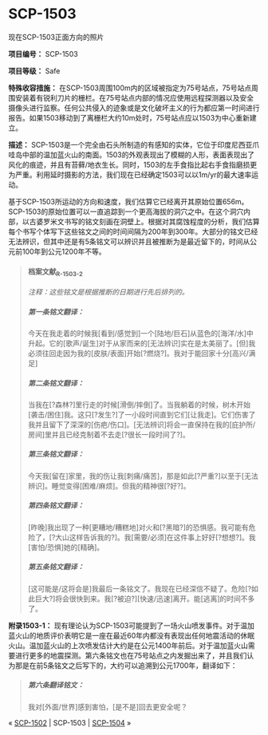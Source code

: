 # SCP-1503
                        




现在SCP-1503正面方向的照片



**项目编号：** SCP-1503

**项目等级：** Safe

**特殊收容措施：** 在SCP-1503周围100m内的区域被指定为75号站点，75号站点周围安装着有锐利刀片的栅栏。在75号站点内部的情况应使用远程探测器以及安全摄像头进行监察。任何公共侵入的迹象或是文化破坏主义的行为都应第一时间进行报告。如果1503移动到了离栅栏大约10m处时，75号站点应以1503为中心重新建立。

**描述：** SCP-1503是一个完全由石头所制造的有感知的实体，它位于印度尼西亚爪哇岛中部的温加蓝火山的南面。1503的外观表现出了模糊的人形，表面表现出了风化的痕迹，并且有苔藓/地衣生长。同时，1503的左手食指比起右手食指磨损更为严重。利用延时摄影的方法，我们现在已经确定1503可以以1m/yr的最大速率运动。

基于SCP-1503所运动的方向和速度，我们估算它已经离开其原始位置656m。SCP-1503的原始位置可以一直追踪到一个更高海拔的洞穴之中。在这个洞穴内部，以古婆罗米文书写的铭文刻画在洞壁上。根据对其腐蚀程度的分析，我们估算每个书写个体写下这些铭文之间的时间间隔为200年到300年。大部分的铭文已经无法辨识，但其中还是有5条铭文可以辨识并且被推断为是最近留下的，时间从公元前100年到公元1200年不等。


> #### 档案文献<sub>R-1503-2</sub>
> 
> *注释：这些铭文是根据推断的日期进行先后排列的。* 
> 
> ##### 第一条铭文翻译：
> 
> 今天在我走着的时候我[看到/感觉到]一个[陆地/巨石]从蓝色的[海洋/水]中升起。它的[歌声/诞生]对于从家而来的[无法辨识]实在是太美丽了。[但]我必须往回走因为我的[皮肤/表面]开始[?燃烧?]。我对于能回家十分[高兴/满足]
> 
> ##### 第二条铭文翻译：
> 
> 当我在[?森林?]里行走的时候[滑倒/摔倒]了。当我躺着的时候，树木开始[袭击/困住]我。这只[?发生?]了一小段时间直到它们[让我走]。它们伤害了我并且留下了深深的[伤疤/伤口]。[无法辨识]将会一直保持在我的[庇护所/房间]里并且已经克制着不去走[?很长一段时间了?]。
> 
> ##### 第三条铭文翻译：
> 
> 今天我[留在]家里，我的伤让我[刺痛/痛苦]，那是如此[?严重?]以至于[无法辨识]。睡觉变得[困难/麻烦]。但我的精神很[?好?]。
> 
> ##### 第四条铭文翻译：
> 
> [昨晚]我出现了一种[更糟地/糟糕地]对火和[?黑暗?]的恐惧感。我可能有危险了，[?大山这样告诉我的?]。我[需要/必须]在这件事上好好[?想想?]。我[害怕/恐惧]她的[精确]。
> 
> ##### 第五条铭文翻译：
> 
> [这可能是/这将会是]我最后一条铭文了。我现在已经深信不疑了。危险[?如此巨大?]将会很快到来。我[?被迫?][快速/迅速]离开。能[逃离]的时间不多了。
> 

**附录1503-1：** 现有理论认为SCP-1503可能提到了一场火山喷发事件。对于温加蓝火山的地质评价表明它是一座在最近60年内都没有表现出任何地震活动的休眠火山。温加蓝火山的上次喷发估计大约是在公元1400年前后。对于温加蓝火山需要进行更多的地震探测。第六条铭文也在75号站点之内发掘出来了，并且我们认为那是在前5条铭文之后写下的，大约可以追溯到公元1700年，翻译如下：


> ##### 第六条翻译铭文：
> 
> 我对[外面/世界]感到害怕，[是不是]回去更安全呢？
> 



« [SCP-1502](/scp-1502) | SCP-1503 | [SCP-1504](/scp-1504) »





                    